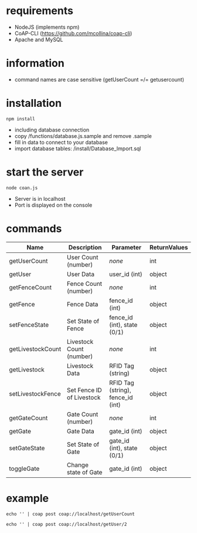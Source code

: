 # requirements
* NodeJS (implements npm)
* CoAP-CLI (https://github.com/mcollina/coap-cli)
* Apache and MySQL

# information

* command names are case sensitive (getUserCount =/= getusercount)

# installation

```
npm install
```

* including database connection
 * copy /functions/database.js.sample and remove .sample
 * fill in data to connect to your database
 * import database tables: /install/Database_Import.sql

# start the server

```
node coan.js
```
* Server is in localhost
* Port is displayed on the console

# commands

Name | Description | Parameter | ReturnValues
--- | --- | --- | ---
getUserCount | User Count (number) | *none* | int
getUser | User Data | user_id (int) | object
getFenceCount | Fence Count (number) | *none* | int
getFence | Fence Data | fence_id (int) | object  
setFenceState | Set State of Fence | fence_id (int), state (0/1) | object
getLivestockCount | Livestock Count (number) | *none* | int
getLivestock | Livestock Data | RFID Tag (string) | object
setLivestockFence | Set Fence ID of Livestock | RFID Tag (string), fence_id (int) | object
getGateCount | Gate Count (number) | *none* | int
getGate | Gate Data | gate_id (int)| object
setGateState | Set State of Gate | gate_id (int), state (0/1) | object
toggleGate | Change state of Gate | gate_id (int) | object

# example

```
echo '' | coap post coap://localhost/getUserCount
```

```
echo '' | coap post coap://localhost/getUser/2
```